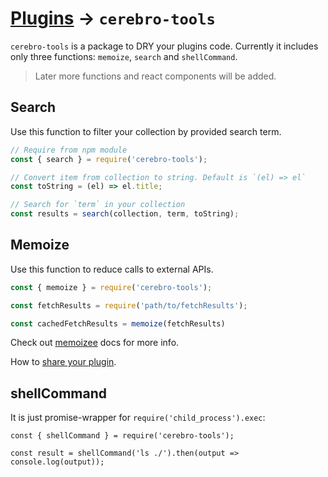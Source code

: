 # <a href="../plugins.md">Plugins</a> → `cerebro-tools`
`cerebro-tools` is a package to DRY your plugins code. Currently it includes only three functions: `memoize`, `search` and `shellCommand`. 

> Later more functions and react components will be added.

## Search
Use this function to filter your collection by provided search term.
```js
// Require from npm module
const { search } = require('cerebro-tools');

// Convert item from collection to string. Default is `(el) => el`
const toString = (el) => el.title;

// Search for `term` in your collection
const results = search(collection, term, toString);
```

## Memoize
Use this function to reduce calls to external APIs.

```js
const { memoize } = require('cerebro-tools');

const fetchResults = require('path/to/fetchResults');

const cachedFetchResults = memoize(fetchResults)
```

Check out [memoizee](https://github.com/medikoo/memoizee) docs for more info.

How to [share your plugin](./share.md).

## shellCommand

It is just promise-wrapper for `require('child_process').exec`:

```
const { shellCommand } = require('cerebro-tools');

const result = shellCommand('ls ./').then(output => console.log(output));
```
